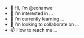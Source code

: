 - 👋 Hi, I’m @eohanwe
- 👀 I’m interested in ...
- 🌱 I’m currently learning ...
- 💞️ I’m looking to collaborate on ...
- 📫 How to reach me ...

<!---
eohanwe/eohanwe is a ✨ special ✨ repository because its `README.md` (this file) appears on your GitHub profile.
You can click the Preview link to take a look at your changes.
--->
